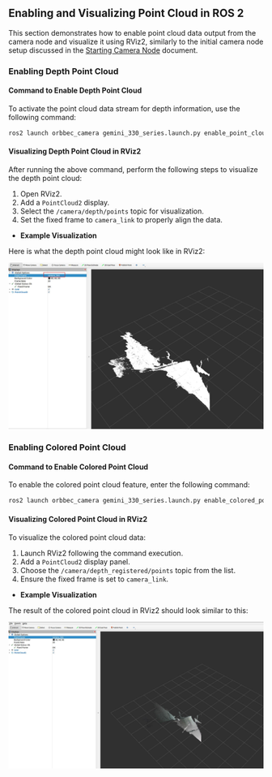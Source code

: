 ## Enabling and Visualizing Point Cloud in ROS 2

This section demonstrates how to enable point cloud data output from the camera node and visualize it using RViz2, similarly to the initial camera node setup discussed in the [Starting Camera Node](../start_camera_node/start_camera_node.MD) document.

### Enabling Depth Point Cloud

#### Command to Enable Depth Point Cloud

To activate the point cloud data stream for depth information, use the following command:

```bash
ros2 launch orbbec_camera gemini_330_series.launch.py enable_point_cloud:=true
```

#### Visualizing Depth Point Cloud in RViz2

After running the above command, perform the following steps to visualize the depth point cloud:

1. Open RViz2.
2. Add a `PointCloud2` display.
3. Select the `/camera/depth/points` topic for visualization.
4. Set the fixed frame to `camera_link` to properly align the data.

- **Example Visualization**

Here is what the depth point cloud might look like in RViz2:

![Depth Point Cloud Visualization](../image/point_cloud/image5.jpg)

### Enabling Colored Point Cloud

#### Command to Enable Colored Point Cloud

To enable the colored point cloud feature, enter the following command:

```bash
ros2 launch orbbec_camera gemini_330_series.launch.py enable_colored_point_cloud:=true
```

#### Visualizing Colored Point Cloud in RViz2

To visualize the colored point cloud data:

1. Launch RViz2 following the command execution.
2. Add a `PointCloud2` display panel.
3. Choose the `/camera/depth_registered/points` topic from the list.
4. Ensure the fixed frame is set to `camera_link`.

- **Example Visualization**

The result of the colored point cloud in RViz2 should look similar to this:

![Colored Point Cloud Visualization](../image/point_cloud/image6.jpg)
